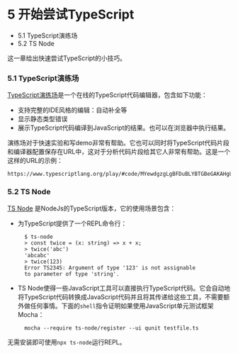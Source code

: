 # 5 开始尝试TypeScript

- 5.1 TypeScript演练场
- 5.2 TS Node

这一章给出快速尝试TypeScript的小技巧。

### 5.1 TypeScript演练场
[TypeScript演练场](http://www.typescriptlang.org/play/)是一个在线的TypeScript代码编辑器，包含如下功能：

- 支持完整的IDE风格的编辑：自动补全等
- 显示静态类型错误
- 展示TypeScript代码编译到JavaScript的结果。也可以在浏览器中执行结果。

演练场对于快速实验和写demo非常有帮助。它也可以同时将TypeScript代码片段和编译器配置保存在URL中，这对于分析代码片段给其它人非常有帮助。这是一个这样的URL的示例：

	https://www.typescriptlang.org/play/#code/MYewdgzgLgBFDuBLYBTGBeGAKAHgLhmgCdEwBzASgwD4YcYBqOgbgChXRIQAbFAOm4gyWBMhRYA5AEMARsAkUKzIA

### 5.2 TS Node
[TS Node](https://github.com/TypeStrong/ts-node) 是NodeJs的TypeScript版本，它的使用场景包含：

- 为TypeScript提供了一个REPL命令行：

		$ ts-node
		> const twice = (x: string) => x + x;
		> twice('abc')
		'abcabc'
		> twice(123)
		Error TS2345: Argument of type '123' is not assignable
		to parameter of type 'string'.

- TS Node使得一些JavaScript工具可以直接执行TypeScript代码。它会自动地将TypeScript代码转换成JavaScript代码并且将其传递给这些工具，不需要额外做任何事情。下面的`shell`指令证明如果使用JavaScript单元测试框架Mocha：

		mocha --require ts-node/register --ui qunit testfile.ts



无需安装即可使用`npx ts-node`运行REPL。